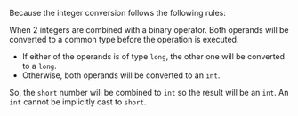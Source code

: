 Because the integer conversion follows the following rules:

When 2 integers are combined with a binary operator. Both operands will be converted to a common type before the operation is executed.

* If either of the operands is of type `long`, the other one will be converted to a `long`.
* Otherwise, both operands will be converted to an `int`.

So, the `short` number will be combined to `int` so the result will be an `int`. An `int` cannot be implicitly cast to `short`.